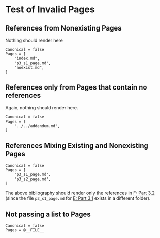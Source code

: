 # Test of Invalid Pages

## References from Nonexisting Pages

Nothing should render here

```@bibliography
Canonical = false
Pages = [
    "index.md",
    "p3_s1_page.md",
    "noexist.md",
]
```

## References only from Pages that contain no references

Again, nothing should render here.

```@bibliography
Canonical = false
Pages = [
    "../../addendum.md",
]
```

## References Mixing Existing and Nonexisting Pages

```@bibliography
Canonical = false
Pages = [
    "p3_s1_page.md",
    "p3_s2_page.md",
]
```

The above bibliography should render only the references in [F: Part 3.2](@ref) (since the file `p3_s1_page.md` for [E: Part 3.1](@ref) exists in a different folder).

## Not passing a list to Pages

```@bibliography
Canonical = false
Pages = @__FILE__
```


